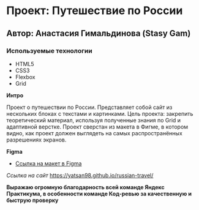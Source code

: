 # Проект: Путешествие по России
## Автор: Анастасия Гимальдинова (Stasy Gam)
### Используемые технологии
* HTML5
* CSS3
* Flexbox
* Grid

**Интро**

Проект о путешествии по России. 
Представляет собой сайт из нескольких блоках с текстами и картинками. 
Цель проекта: закрепить теоретический материал, используя полученные знания по Grid и адаптивной верстке.
Проект сверстан из макета в Фигме, в котором видно, как проект должен выглядеть на самых распространённых разрешениях экранов.

**Figma**

* [Ссылка на макет в Figma](https://www.figma.com/file/5S2WSbEFL6awjVWJ0NWL8Q/Sprint-3_-Russia-_-desktop-mobile?node-id=28503%3A0)


*Ссылка на сайт*
https://yatsan98.github.io/russian-travel/

**Выражаю огромную благодарность всей команде Яндекс Практикума, в особенности команде Код-ревью за качественную и быструю проверку**